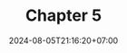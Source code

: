 ---
weight: 1100
title: "Chapter 5"
description: "A Tour of Rust: Memory Safety and Concurrency"
icon: "article"
date: "2024-08-05T21:16:20+07:00"
lastmod: "2024-08-05T21:16:20+07:00"
draft: false
toc: true
---
